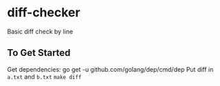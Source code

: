 # diff-checker
Basic diff check by line

## To Get Started

Get dependencies: go get -u github.com/golang/dep/cmd/dep
Put diff in `a.txt` and `b.txt`
`make diff`
